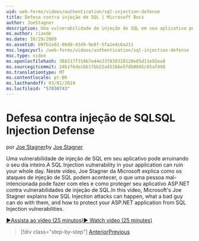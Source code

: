 ```yaml
---
uid: web-forms/videos/authentication/sql-injection-defense
title: Defesa contra injeção de SQL | Microsoft Docs
author: JoeStagner
description: Uma vulnerabilidade de injeção de SQL em seu aplicativo pode arruinando o seu dia inteiro. Neste vídeo, Joe Stagner da Microsoft explica como ataques de injeção de SQL podem happ...
ms.author: riande
ms.date: 10/29/2009
ms.assetid: b9fb1e01-06d9-43d9-9e8f-5fa1e4c6a211
msc.legacyurl: /web-forms/videos/authentication/sql-injection-defense
msc.type: video
ms.openlocfilehash: 388217f314b7e44e33f830328120e85d11e92ea0
ms.sourcegitcommit: 24b1f6decbb17bb22a45166e5fdb0845c65af498
ms.translationtype: MT
ms.contentlocale: pt-BR
ms.lasthandoff: 03/01/2019
ms.locfileid: "57030743"
---
```

<a name="sql-injection-defense"></a><span data-ttu-id="8bf9d-104">Defesa contra injeção de SQL</span><span class="sxs-lookup"><span data-stu-id="8bf9d-104">SQL Injection Defense</span></span>
====================
<span data-ttu-id="8bf9d-105">por [Joe Stagner](https://github.com/JoeStagner)</span><span class="sxs-lookup"><span data-stu-id="8bf9d-105">by [Joe Stagner](https://github.com/JoeStagner)</span></span>

<span data-ttu-id="8bf9d-106">Uma vulnerabilidade de injeção de SQL em seu aplicativo pode arruinando o seu dia inteiro.</span><span class="sxs-lookup"><span data-stu-id="8bf9d-106">A SQL Injection vulnerability in your application can ruin your whole day.</span></span> <span data-ttu-id="8bf9d-107">Neste vídeo, Joe Stagner da Microsoft explica como os ataques de injeção de SQL podem acontecer, o que uma pessoa mal-intencionada pode fazer com eles e como proteger seu aplicativo ASP.NET contra vulnerabilidades de injeção de SQL.</span><span class="sxs-lookup"><span data-stu-id="8bf9d-107">In this video, Microsoft's Joe Stagner explains how SQL Injection attacks can happen, what a bad guy can do with them, and how to protect your ASP.NET application from SQL Injection vulnerabilities.</span></span>

[<span data-ttu-id="8bf9d-108">&#9654;Assista ao vídeo (25 minutos)</span><span class="sxs-lookup"><span data-stu-id="8bf9d-108">&#9654; Watch video (25 minutes)</span></span>](https://channel9.msdn.com/Blogs/ASP-NET-Site-Videos/sql-injection-defense)

> [!div class="step-by-step"]
> [<span data-ttu-id="8bf9d-109">Anterior</span><span class="sxs-lookup"><span data-stu-id="8bf9d-109">Previous</span></span>](creating-inactive-users.md)

